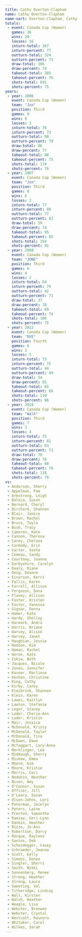 ```yaml
---
title: Cathy Overton-Clapham
name: Cathy Overton-Clapham
name-sort: Overton-Clapham, Cathy
totals:
 - event: Canada Cup (Women)
   games: 36
   wins: 20
   losses: 16
   inturn-total: 367
   inturn-percent: 77
   outturn-total: 324
   outturn-percent: 73
   draw-total: 306
   draw-percent: 74
   takeout-total: 385
   takeout-percent: 76
   shots-total: 691
   shots-percent: 75
years:
 - year: 2006
   event: Canada Cup (Women)
   team: "Jon"
   position: Third
   games: 9
   wins: 6
   losses: 3
   inturn-total: 76
   inturn-percent: 73
   outturn-total: 98
   outturn-percent: 79
   draw-total: 86
   draw-percent: 77
   takeout-total: 88
   takeout-percent: 75
   shots-total: 174
   shots-percent: 76
 - year: 2007
   event: Canada Cup (Women)
   team: "Jon"
   position: Third
   games: 8
   wins: 6
   losses: 2
   inturn-total: 77
   inturn-percent: 80
   outturn-total: 77
   outturn-percent: 82
   draw-total: 59
   draw-percent: 74
   takeout-total: 95
   takeout-percent: 85
   shots-total: 154
   shots-percent: 81
 - year: 2008
   event: Canada Cup (Women)
   team: "JONE"
   position: Third
   games: 6
   wins: 4
   losses: 2
   inturn-total: 64
   inturn-percent: 79
   outturn-total: 42
   outturn-percent: 71
   draw-total: 37
   draw-percent: 78
   takeout-total: 69
   takeout-percent: 74
   shots-total: 106
   shots-percent: 75
 - year: 2012
   event: Canada Cup (Women)
   team: "OVE"
   position: Fourth
   games: 6
   wins: 1
   losses: 5
   inturn-total: 75
   inturn-percent: 75
   outturn-total: 44
   outturn-percent: 49
   draw-total: 54
   draw-percent: 65
   takeout-total: 65
   takeout-percent: 66
   shots-total: 119
   shots-percent: 66
 - year: 2018
   event: Canada Cup (Women)
   team: "Walk"
   position: Third
   games: 7
   wins: 3
   losses: 4
   inturn-total: 75
   inturn-percent: 81
   outturn-total: 63
   outturn-percent: 71
   draw-total: 70
   draw-percent: 76
   takeout-total: 68
   takeout-percent: 76
   shots-total: 138
   shots-percent: 76
vs:
 - Anderson, Sherry
 - Appelman, Pam
 - Armstrong, Leigh
 - Baleja, Susan
 - Bernard, Cheryl
 - Birchard, Shannon
 - Blair, Janice
 - Brown, Rachel
 - Bruce, Twyla
 - Bush, Tracy
 - Cameron, Kate
 - Cannon, Theresa
 - Carey, Chelsea
 - Carmody, Erin
 - Carter, Sasha
 - Comeau, Sandy
 - Courtney, Joanne
 - Darbyshire, Carolyn
 - Dealy, Diane
 - Doig, Deanna
 - Einarson, Kerri
 - Fallis, Karen
 - Farrell, Allison
 - Ferguson, Dana
 - Flaxey, Allison
 - Foster, Kristen
 - Foster, Vanessa
 - Gignac, Donna
 - Hamer, Kate
 - Hardy, Shelley
 - Harmark, Andra
 - Harris, Briane
 - Harvey, Alison
 - Harvey, Janet
 - Haughian, Jessie
 - Hodson, Kim
 - Homan, Rachel
 - Horne, Kate
 - Iskiw, Beth
 - Jacques, Nicole
 - Jones, Jennifer
 - Kasner, Marliese
 - Keshen, Christine
 - King, Cathy
 - Kirby, Carey
 - Kleibrink, Shannon
 - Klein, Karen
 - Lawes, Kaitlyn
 - Lawton, Stefanie
 - Leger, Stacey
 - Loder, Cherie-Ann
 - Loder, Kristin
 - Mair, Jessica
 - McDonald, Kristy
 - McDonald, Taylor
 - McDonald, Tina
 - McEwen, Dawn
 - McTaggart, Cary-Anne
 - Merklinger, Lee
 - Middaugh, Sherry
 - Miskew, Emma
 - Moore, Kim
 - Moore, Kristie
 - Morris, Cori
 - Nedohin, Heather
 - Nixon, Amy
 - O'Connor, Susan
 - Officer, Jill
 - O'Leary, Susan
 - Olson-Johns, Lori
 - Peterman, Jocelyn
 - Peters, Laine
 - Preston, Samantha
 - Ramsay, Geri-Lynn
 - Rankin, Heather
 - Rizzo, Jo-Ann
 - Robertson, Darcy
 - Rocque, Raylene
 - Santos, Deb
 - Scheidegger, Casey
 - Schraeder, Jeanna
 - Scott, Kelly
 - Simons, Renee
 - Singler, Sherri
 - Smith, Nikki
 - Sonnenberg, Renee
 - Strong, Heather
 - Strong, Laura
 - Sweeting, Val
 - Titheridge, Lindsay
 - Wall, Kirsten
 - Walsh, Heather
 - Weagle, Lisa
 - Webster, Bronwen
 - Webster, Crystal
 - Westcott, Raunora
 - Whitaker, Carol
 - Wilkes, Sarah
---
```

